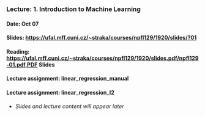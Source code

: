 ### Lecture: 1. Introduction to Machine Learning
#### Date: Oct 07
#### Slides: https://ufal.mff.cuni.cz/~straka/courses/npfl129/1920/slides/?01
#### Reading: https://ufal.mff.cuni.cz/~straka/courses/npfl129/1920/slides.pdf/npfl129-01.pdf,PDF Slides
#### Lecture assignment: linear_regression_manual
#### Lecture assignment: linear_regression_l2

- *Slides and lecture content will appear later*
